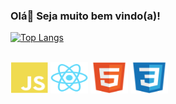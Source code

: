 ### Olá👋 Seja muito bem vindo(a)!

[![Top Langs](https://github-readme-stats.vercel.app/api/top-langs/?username=ericpereira234&layout=compact)](https://github.com/ericpereira234)

<div style="display: inline_block"><br>
  <img align="center" alt="Eric-Js" height="50" width="60" src="https://raw.githubusercontent.com/devicons/devicon/master/icons/javascript/javascript-plain.svg">
  <img align="center" alt="Eric-React" height="50" width="60" src="https://raw.githubusercontent.com/devicons/devicon/master/icons/react/react-original.svg">
  <img align="center" alt="Eric-HTML" height="50" width="60" src="https://raw.githubusercontent.com/devicons/devicon/master/icons/html5/html5-original.svg">
  <img align="center" alt="Eric-CSS" height="50" width="60" src="https://raw.githubusercontent.com/devicons/devicon/master/icons/css3/css3-original.svg">
 
</div>
